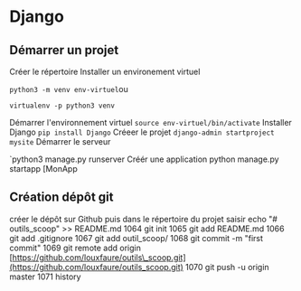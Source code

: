# Django

## Démarrer un projet

Créer le répertoire Installer un environement virtuel

`python3 -m venv env-virtuel`ou

```text
virtualenv -p python3 venv
```

Démarrer l'environnement virtuel `source env-virtuel/bin/activate` Installer Django `pip install Django` Créeer le projet `django-admin startproject mysite` Démarrer le serveur

\`python3 manage.py runserver Créér une application python manage.py startapp \[MonApp

## Création dépôt git

créer le dépôt sur Github puis dans le répertoire du projet saisir echo "\# outils\_scoop" &gt;&gt; README.md 1064 git init 1065 git add README.md 1066 git add .gitignore 1067 git add outil\_scoop/ 1068 git commit -m "first commit" 1069 git remote add origin [https://github.com/louxfaure/outils\_scoop.git](https://github.com/louxfaure/outils_scoop.git) 1070 git push -u origin master 1071 history

